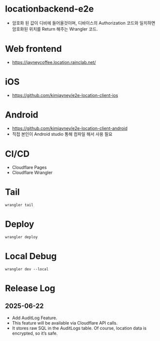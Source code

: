 # locationbackend-e2e

- 암호화 된 값이 디비에 들어올것이며, 디바이스의 Authorization 코드와 일치하면 암호화된 위치를 Return 해주는 Wrangler 코드.

# Web frontend

- https://jayneycoffee.location.rainclab.net/

# iOS

- https://github.com/kimjayney/e2e-location-client-ios

# Android

- https://github.com/kimjayney/e2e-location-client-android
- 직접 본인이 Android studio 통해 컴파일 해서 사용 필요

# CI/CD

- Cloudflare Pages
- Cloudflare Wrangler

# Tail

```
wrangler tail
```

# Deploy

```
wrangler deploy
```

# Local Debug

```
wrangler dev --local
```

# Release Log
## 2025-06-22
- Add AuditLog Feature.
- This feature will be available via Cloudflare API calls. 
- It stores raw SQL in the AuditLogs table. Of course, location data is encrypted, so it’s safe.